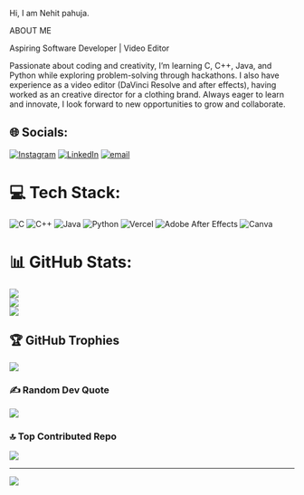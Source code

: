 Hi, I am Nehit pahuja.

ABOUT ME

Aspiring Software Developer | Video Editor

Passionate about coding and creativity, I’m learning C, C++, Java, and Python while exploring problem-solving through hackathons. I also have experience as a video editor (DaVinci Resolve and after effects), having worked as an creative director for a clothing brand. Always eager to learn and innovate, I look forward to new opportunities to grow and collaborate.


## 🌐 Socials:
[![Instagram](https://img.shields.io/badge/Instagram-%23E4405F.svg?logo=Instagram&logoColor=white)](https://instagram.com/nehit.mp4) [![LinkedIn](https://img.shields.io/badge/LinkedIn-%230077B5.svg?logo=linkedin&logoColor=white)](https://www.linkedin.com/in/nehit-pahuja-375a61232/) [![email](https://img.shields.io/badge/Email-D14836?logo=gmail&logoColor=white)](mailto:nehitpahuja@gmail.com) 

# 💻 Tech Stack:
![C](https://img.shields.io/badge/c-%2300599C.svg?style=flat&logo=c&logoColor=white) ![C++](https://img.shields.io/badge/c++-%2300599C.svg?style=flat&logo=c%2B%2B&logoColor=white) ![Java](https://img.shields.io/badge/java-%23ED8B00.svg?style=flat&logo=openjdk&logoColor=white) ![Python](https://img.shields.io/badge/python-3670A0?style=flat&logo=python&logoColor=ffdd54) ![Vercel](https://img.shields.io/badge/vercel-%23000000.svg?style=flat&logo=vercel&logoColor=white) ![Adobe After Effects](https://img.shields.io/badge/Adobe%20After%20Effects-9999FF.svg?style=flat&logo=Adobe%20After%20Effects&logoColor=white) ![Canva](https://img.shields.io/badge/Canva-%2300C4CC.svg?style=flat&logo=Canva&logoColor=white)
# 📊 GitHub Stats:
![](https://github-readme-stats.vercel.app/api?username=sniper15867&theme=tokyonight&hide_border=true&include_all_commits=true&count_private=false)<br/>
![](https://nirzak-streak-stats.vercel.app/?user=sniper15867&theme=tokyonight&hide_border=true)<br/>
![](https://github-readme-stats.vercel.app/api/top-langs/?username=sniper15867&theme=tokyonight&hide_border=true&include_all_commits=true&count_private=false&layout=compact)

## 🏆 GitHub Trophies
![](https://github-profile-trophy.vercel.app/?username=sniper15867&theme=tokyonight&no-frame=false&no-bg=true&margin-w=4)

### ✍️ Random Dev Quote
![](https://quotes-github-readme.vercel.app/api?type=horizontal&theme=radical)

### 🔝 Top Contributed Repo
![](https://github-contributor-stats.vercel.app/api?username=sniper15867&limit=5&theme=tokyonight&combine_all_yearly_contributions=true)

---
[![](https://visitcount.itsvg.in/api?id=sniper15867&icon=0&color=0)](https://visitcount.itsvg.in)

<!-- Proudly created with GPRM ( https://gprm.itsvg.in ) -->
